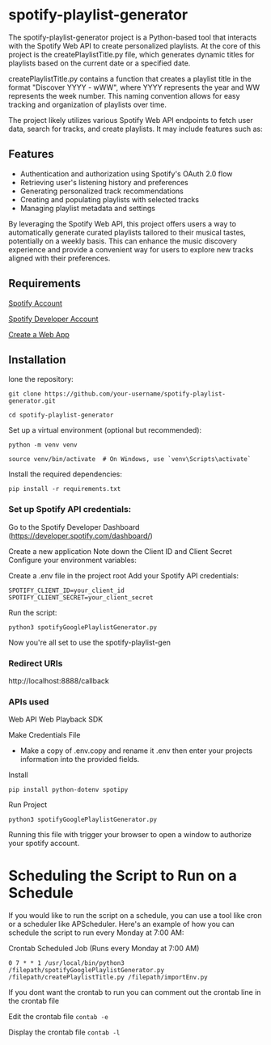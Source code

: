 # spotify-playlist-generator
The spotify-playlist-generator project is a Python-based tool that interacts with the Spotify Web API to create personalized playlists. At the core of this project is the createPlaylistTitle.py file, which generates dynamic titles for playlists based on the current date or a specified date.

createPlaylistTitle.py contains a function that creates a playlist title in the format "Discover YYYY - wWW", where YYYY represents the year and WW represents the week number. This naming convention allows for easy tracking and organization of playlists over time.

The project likely utilizes various Spotify Web API endpoints to fetch user data, search for tracks, and create playlists. It may include features such as:

## Features
- Authentication and authorization using Spotify's OAuth 2.0 flow
- Retrieving user's listening history and preferences
- Generating personalized track recommendations
- Creating and populating playlists with selected tracks
- Managing playlist metadata and settings


By leveraging the Spotify Web API, this project offers users a way to automatically generate curated playlists tailored to their musical tastes, potentially on a weekly basis. This can enhance the music discovery experience and provide a convenient way for users to explore new tracks aligned with their preferences.

## Requirements
[Spotify Account](https://www.spotify.com/)

[Spotify Developer Account](https://developer.spotify.com/)

[Create a Web App](https://developer.spotify.com/dashboard)



## Installation

lone the repository:

```
git clone https://github.com/your-username/spotify-playlist-generator.git

cd spotify-playlist-generator
```


Set up a virtual environment (optional but recommended):

```
python -m venv venv

source venv/bin/activate  # On Windows, use `venv\Scripts\activate`
```

Install the required dependencies:

```pip install -r requirements.txt```


### Set up Spotify API credentials:

Go to the Spotify Developer Dashboard (https://developer.spotify.com/dashboard/)

Create a new application
Note down the Client ID and Client Secret
Configure your environment variables:

Create a .env file in the project root
Add your Spotify API credentials:
```
SPOTIFY_CLIENT_ID=your_client_id
SPOTIFY_CLIENT_SECRET=your_client_secret
```

Run the script:

```python3 spotifyGooglePlaylistGenerator.py```


Now you're all set to use the spotify-playlist-gen


### Redirect URIs
http://localhost:8888/callback


### APIs used
Web API
Web Playback SDK


Make Credentials File
- Make a copy of .env.copy and rename it .env then enter your projects information into the provided fields.

Install
```
pip install python-dotenv spotipy
```
Run Project 
```
python3 spotifyGooglePlaylistGenerator.py
```
Running this file with trigger your browser to open a window to authorize your spotify account.


# Scheduling the Script to Run on a Schedule

If you would like to run the script on a schedule, you can use a tool like cron or a scheduler like APScheduler. Here's an example of how you can schedule the script to run every Monday at 7:00 AM:

Crontab Scheduled Job (Runs every Monday at 7:00 AM)
```
0 7 * * 1 /usr/local/bin/python3 /filepath/spotifyGooglePlaylistGenerator.py /filepath/createPlaylistTitle.py /filepath/importEnv.py
```

If you dont want the crontab to run you can comment out the crontab line in the crontab file

Edit the crontab file
```contab -e```

Display the crontab file
```contab -l```


